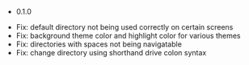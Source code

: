 * 0.1.0

- Fix: default directory not being used correctly on certain screens
- Fix: background theme color and highlight color for various themes
- Fix: directories with spaces not being navigatable
- Fix: change directory using shorthand drive colon syntax